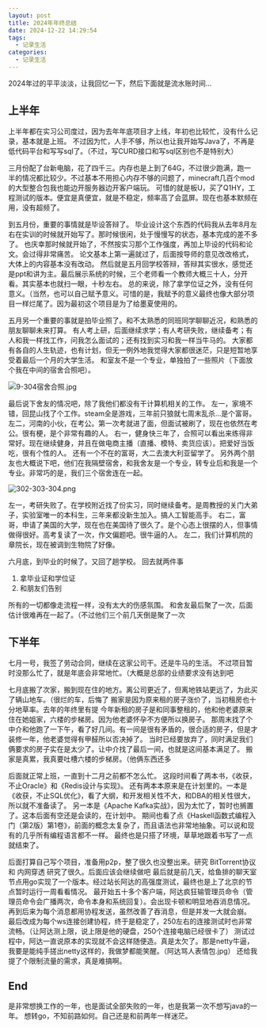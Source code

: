 ```yaml
---
layout: post
title: 2024年年终总结
date: 2024-12-22 14:29:54
tags:
  - 记录生活
categories:
  - 记录生活
---
```


2024年过的平平淡淡，让我回忆一下，然后下面就是流水账时间...

## 上半年

上半年都在实习公司度过，因为去年年底项目才上线，年初也比较忙，没有什么记录，基本就是上班。
不过因为忙，人手不够，所以也让我开始写Java了，不再是低代码平台和写写sql了。（不过，写CURD接口和写sql区别也不是特别大）

三月份配了台新电脑，花了四千三。内存也是上到了64G，不过很少跑满，跑一半的情况都比较少。不过基本不用担心内存不够的问题了，minecraft几百个mod的大型整合包我也能边开服务器边开客户端玩。
可惜的就是板U，买了Q1HY，工程测试的版本。便宜是真便宜，就是不稳定，频率高了会蓝屏。现在也基本默频在用，没有超频了。

到五月份，重要的事情就是毕设答辩了。
毕业设计这个东西的代码我从去年8月左右在实训的时候就开始写了。那时候很闲，处于慢慢写的状态，基本完成的差不多了。
也庆幸那时候就开始了，不然按实习那个工作强度，再加上毕设的代码和论文。会过得非常痛苦。
论文基本上第一遍就过了，后面按导师的意见改改格式，大体上的内容基本没有改动。
然后就是五月回学校答辩，答辩其实很水，感觉还是ppt和讲为主。最后展示系统的时候，三个老师看一个教师大概三十人，分开看。其实基本也就扫一眼，十秒左右。
总的来说，除了拿学位证之外，没有任何意义。（当然，也可以自己赋予意义。可惜的是，我赋予的意义最终也像大部分项目一样烂尾了。因为最初这个项目是为了给墨夏使用的。

五月另一个重要的事就是拍毕业照了。和不太熟悉的同班同学聊聊近况，和熟悉的朋友聊聊未来打算。
有人考上研，后面继续求学；有人考研失败，继续备考；有人和我一样找工作，问我怎么面试的；还有找到实习和我一样当牛马的。
大家都有各自的人生轨迹，也有计划，但无一例外地我觉得大家都很迷茫，只是短暂地享受着最后一个月的大学生活。
和室友不是一个专业，单独拍了一些照片（下面放个我在中间的宿舍合照吧）。

![9-304宿舍合照.jpg](https://cooooing.github.io/images/记录生活/2024年年终总结/9-304宿舍合照.jpg)

最后说下舍友的情况吧，除了我他们都没有干计算机相关的工作。
左一，家境不错，回昆山找了个工作。steam全是游戏，三年前只狼就七周末乱杀...是个富哥。
左二，河南的小伙，在考公。第一次考就进了面，但面试被刷了，现在也依然在考公。很有梗，是个非常有趣的人。
右一，健身快三年了，合照可以看出来练得非常好。现在继续健身，并且在做电商主播（直播、模特、卖货应该）。把爱好当饭吃，很有个性的人。
还有一个不在的富哥，大二去澳大利亚留学了。
另外两个朋友也大概说下吧，他们在我隔壁宿舍，和我舍友是一个专业，转专业后和我是一个专业。非常巧的是，我们三个宿舍连在一起。

![302-303-304.png](https://cooooing.github.io/images/记录生活/2024年年终总结/302-303-304.png)

左一，考研失败了。在学校附近找了份实习，同时继续备考。是周教授的关门大弟子，实验室唯一的本科生，三年来都没新生加入。搞人工智能高手。
右二，富哥，申请了美国的大学，现在也在美国待了很久了。是个心态上很摆的人，但事情做得很好。高考复读了一次，作文偏题吧。很牛逼的人。
左二，我们计算机院的章院长，现在被调到生物院了好像。

六月底，到毕业的时候了。又回了趟学校。
回去就两件事

1. 拿毕业证和学位证
2. 和朋友们告别

所有的一切都像走流程一样，没有太大的伤感氛围。
和舍友最后聚了一次，后面估计很难再在一起了。（不过他们三个前几天倒是聚了一次

## 下半年

七月一号，我签了劳动合同，继续在这家公司干。还是牛马的生活。
不过项目暂时没那么忙了，就是年底会非常地忙。（大概是总部的业绩要求没有达到吧

七月底搬了次家，搬到现在住的地方。离公司更近了，但离地铁站更远了，为此买了辆山地车。（很烂的车，后悔了
搬家是因为原来租的房子涨价了，当初租房也十分地草率。去年的年终里有提
今年新租的房子是和同事整租的，他和他老婆原来住在她姐家，六楼的步梯房。因为他老婆怀孕不方便所以换房子。
那周末找了个中介和他跑了一下午，看了好几间。有一间是很有矛盾的，很合适的房子，但是才装修一年，他老婆觉得有甲醛所以否决掉了。
当时已经要放弃了，同时满足我们俩要求的房子实在是太少了。让中介找了最后一间，也就是这间基本满足了。
搬家是真累，我真要吐槽六楼的步梯房。（他俩东西还多

后面就正常上班，一直到十二月之前都不怎么忙。
这段时间看了两本书，《收获，不止Oracle》和《Redis设计与实现》。
还有两本本原来是在计划里的。一本是《收获，不止SQL优化》，看了大纲，和开发相关性不大，和DBA的相关性很大，所以就不准备读了。
另一本是《Apache Kafka实战》，因为太忙了，暂时也搁置了。这本后面有空还是会读的，在计划中。
期间也看了点《Haskell函数式编程入门（第2版）第1卷》，前面的概念太复杂了，而且语法也非常地抽象。可以说和现有的几乎所有编程语言都不一样。
最终也是只搭了环境，草草地跟着书写了一点就结束了。

后面打算自己写个项目，准备用p2p，整了很久也没整出来。研究 BitTorrent协议 和 内网穿透 研究了很久。后面应该会继续做吧
最后就是前几天，给鱼排的聊天室节点用go实现了一个版本。经过站长阿达的高强度测试，最终也是上了北京的节点暂时运行一周看看情况。
最开始五十多个客户端，阿达疯狂输管理员命令（管理员命令会广播两次，命令本身和系统回复）。会出现卡顿和明显地吞消息情况。
再到后来为每个消息都用协程发送，虽然改善了吞消息，但是并发一大就会崩。
最后改成为每个ws连接创建协程，终于是稳定了，250左右的连接测试时也非常流畅。（让阿达测上限，说上限是他的硬盘，250个连接电脑已经很卡了）
测试过程中，阿达一直说原本的实现就不会这样随便造。真是太欠了。那是netty牛逼，我要是能纯手搓出netty这样的，我做梦都能笑醒。（阿达骂人表情包.jpg）
还给我提了个限制流量的需求，真是难搞啊。

## End

是非常想换工作的一年，也是面试全部失败的一年，也是我第一次不想写java的一年。
想转go，不知前路如何。自己还是和前两年一样迷茫。

